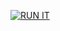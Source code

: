 [![RUN IT](https://jupyter.org/assets/hublogo.svg)](http://185.239.105.200/hub/user-redirect/git-pull?repo=https://gitlab.cern.ch/iut/school1400&branch=master&subPath=Part1.ipynb&app=lab)